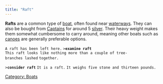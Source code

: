 ```yaml
---
title: "Raft"
---
```


**Rafts** are a common type of [boat](boat "wikilink"), often found near
[waterways](waterways "wikilink"). They can also be bought from
[Captains](Captain "wikilink") for around 5 [silver](gold "wikilink").
Their heavy weight makes them somewhat cumbersome to carry around,
meaning other boats such as [canoes](canoe "wikilink") are generally
preferable options.

`A raft has been left here.`
`>`**`examine raft`**
`This raft looks like nothing more than a couple of tree-branches lashed`
`together.`

`>`**`consider raft`**
`It is a raft.`
`It weighs five stone and thirteen pounds.`

[Category: Boats](Category:_Boats "wikilink")